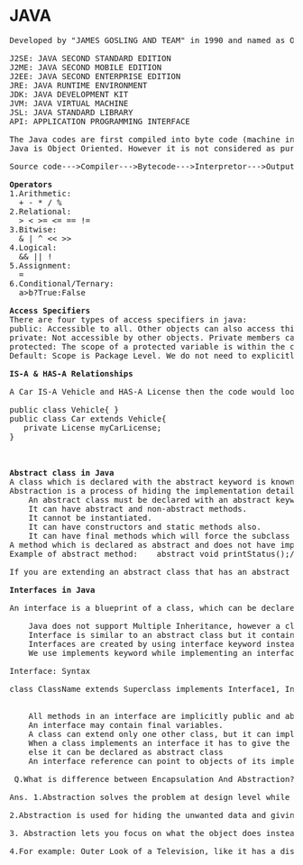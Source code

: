 # JAVA
<pre>
Developed by "JAMES GOSLING AND TEAM" in 1990 and named as OAK, but later it's named is revised to JAVA in 1995.

J2SE: JAVA SECOND STANDARD EDITION
J2ME: JAVA SECOND MOBILE EDITION
J2EE: JAVA SECOND ENTERPRISE EDITION                                    
JRE: JAVA RUNTIME ENVIRONMENT
JDK: JAVA DEVELOPMENT KIT
JVM: JAVA VIRTUAL MACHINE
JSL: JAVA STANDARD LIBRARY
API: APPLICATION PROGRAMMING INTERFACE

The Java codes are first compiled into byte code (machine independent code). Then the byte code is run on Java Virtual Machine (JVM) regardless of the underlying architecture. 
Java is Object Oriented. However it is not considered as pure object oriented as it provides support for primitive data types (like int, char, etc).

Source code--->Compiler--->Bytecode--->Interpretor--->Output.

<b>Operators</b>
1.Arithmetic:
  + - * / %
2.Relational:
  > < >= <= == !=
3.Bitwise:
  & | ^ << >>
4.Logical:
  && || !
5.Assignment:
  =
6.Conditional/Ternary:
  a>b?True:False
  
<b>Access Specifiers</b>
There are four types of access specifiers in java:
public: Accessible to all. Other objects can also access this member variable or function.
private: Not accessible by other objects. Private members can be accessed only by the methods in the same class. Object accessible only in class in which they are declared.
protected: The scope of a protected variable is within the class which declares it and in the class which inherits from the class (Scope is class and subclass).
Default: Scope is Package Level. We do not need to explicitly mention default as when we do not mention any access specifier it is considered as default.

<b>IS-A & HAS-A Relationships</b>

A Car IS-A Vehicle and HAS-A License then the code would look like this:

public class Vehicle{ }
public class Car extends Vehicle{
   private License myCarLicense;
}

  
  
<b>Abstract class in Java</b>  
A class which is declared with the abstract keyword is known as an abstract class in Java. It can have abstract and non-abstract methods (method with the body).
Abstraction is a process of hiding the implementation details and showing only functionality to the user.
    An abstract class must be declared with an abstract keyword.
    It can have abstract and non-abstract methods.
    It cannot be instantiated.
    It can have constructors and static methods also.
    It can have final methods which will force the subclass not to change the body of the method.    
A method which is declared as abstract and does not have implementation is known as an abstract method. 
Example of abstract method:    abstract void printStatus();//no method body and abstract  
    
If you are extending an abstract class that has an abstract method, you must either provide the implementation of the method or make this class abstract.

<b>Interfaces in Java</b>

An interface is a blueprint of a class, which can be declared by using interface keyword. Interfaces can contain only constants and abstract methods (methods with only signatures no body).Like abstract classes, Interfaces cannot be instantiated, they can only be implemented by classes or extended by other interfaces. Interface is a common way to achieve full abstraction in Java.

    Java does not support Multiple Inheritance, however a class can implement more than one interfaces
    Interface is similar to an abstract class but it contains only abstract methods.
    Interfaces are created by using interface keyword instead of the keyword class
    We use implements keyword while implementing an interface(similar to extending a class with extends keyword)

Interface: Syntax

class ClassName extends Superclass implements Interface1, Interface2, ....
  
  
    All methods in an interface are implicitly public and abstract. Using the keyword abstract before each method is optional.
    An interface may contain final variables.
    A class can extend only one other class, but it can implement any number of interfaces.
    When a class implements an interface it has to give the definition of all the abstract methods of interface,
    else it can be declared as abstract class
    An interface reference can point to objects of its implementing classes.

 Q.What is difference between Encapsulation And Abstraction?

Ans. 1.Abstraction solves the problem at design level while encapsulation solves the problem at implementation level

2.Abstraction is used for hiding the unwanted data and giving relevant data. while Encapsulation means hiding the code and data into a single unit to protect the data from outside world.

3. Abstraction lets you focus on what the object does instead of how it does it while Encapsulation means hiding the internal details or mechanics of how an object does something.

4.For example: Outer Look of a Television, like it has a display screen and channel buttons to change channel it explains Abstraction but Inner Implementation detail of a Television how CRT and Display Screen are connect with each other using different circuits , it explains Encapsulation.

</pre>
